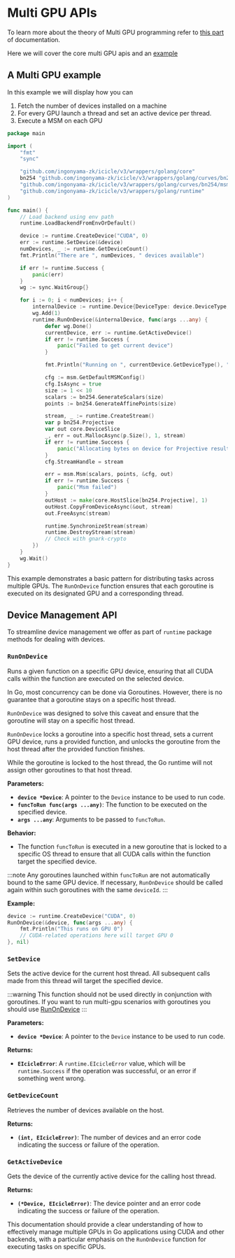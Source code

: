 # Multi GPU APIs

To learn more about the theory of Multi GPU programming refer to [this part](api/cpp/multi-device.md) of documentation.

Here we will cover the core multi GPU apis and an [example](#a-multi-gpu-example)

## A Multi GPU example

In this example we will display how you can

1. Fetch the number of devices installed on a machine
2. For every GPU launch a thread and set an active device per thread.
3. Execute a MSM on each GPU

```go
package main

import (
	"fmt"
	"sync"

	"github.com/ingonyama-zk/icicle/v3/wrappers/golang/core"
	bn254 "github.com/ingonyama-zk/icicle/v3/wrappers/golang/curves/bn254"
	"github.com/ingonyama-zk/icicle/v3/wrappers/golang/curves/bn254/msm"
	"github.com/ingonyama-zk/icicle/v3/wrappers/golang/runtime"
)

func main() {
	// Load backend using env path
	runtime.LoadBackendFromEnvOrDefault()

	device := runtime.CreateDevice("CUDA", 0)
	err := runtime.SetDevice(&device)
	numDevices, _ := runtime.GetDeviceCount()
	fmt.Println("There are ", numDevices, " devices available")

	if err != runtime.Success {
		panic(err)
	}
	wg := sync.WaitGroup{}

	for i := 0; i < numDevices; i++ {
		internalDevice := runtime.Device{DeviceType: device.DeviceType, Id: int32(i)}
		wg.Add(1)
		runtime.RunOnDevice(&internalDevice, func(args ...any) {
			defer wg.Done()
			currentDevice, err := runtime.GetActiveDevice()
			if err != runtime.Success {
				panic("Failed to get current device")
			}

			fmt.Println("Running on ", currentDevice.GetDeviceType(), " ", currentDevice.Id, " device")

			cfg := msm.GetDefaultMSMConfig()
			cfg.IsAsync = true
			size := 1 << 10
			scalars := bn254.GenerateScalars(size)
			points := bn254.GenerateAffinePoints(size)

			stream, _ := runtime.CreateStream()
			var p bn254.Projective
			var out core.DeviceSlice
			_, err = out.MallocAsync(p.Size(), 1, stream)
			if err != runtime.Success {
				panic("Allocating bytes on device for Projective results failed")
			}
			cfg.StreamHandle = stream

			err = msm.Msm(scalars, points, &cfg, out)
			if err != runtime.Success {
				panic("Msm failed")
			}
			outHost := make(core.HostSlice[bn254.Projective], 1)
			outHost.CopyFromDeviceAsync(&out, stream)
			out.FreeAsync(stream)

			runtime.SynchronizeStream(stream)
			runtime.DestroyStream(stream)
			// Check with gnark-crypto
		})
	}
	wg.Wait()
}
```

This example demonstrates a basic pattern for distributing tasks across multiple GPUs. The `RunOnDevice` function ensures that each goroutine is executed on its designated GPU and a corresponding thread.

## Device Management API

To streamline device management we offer as part of `runtime` package methods for dealing with devices.

### `RunOnDevice`

Runs a given function on a specific GPU device, ensuring that all CUDA calls within the function are executed on the selected device.

In Go, most concurrency can be done via Goroutines. However, there is no guarantee that a goroutine stays on a specific host thread.

`RunOnDevice` was designed to solve this caveat and ensure that the goroutine will stay on a specific host thread.

`RunOnDevice` locks a goroutine into a specific host thread, sets a current GPU device, runs a provided function, and unlocks the goroutine from the host thread after the provided function finishes.

While the goroutine is locked to the host thread, the Go runtime will not assign other goroutines to that host thread.

**Parameters:**

- **`device *Device`**: A pointer to the `Device` instance to be used to run code.
- **`funcToRun func(args ...any)`**: The function to be executed on the specified device.
- **`args ...any`**: Arguments to be passed to `funcToRun`.

**Behavior:**

- The function `funcToRun` is executed in a new goroutine that is locked to a specific OS thread to ensure that all CUDA calls within the function target the specified device.

:::note
Any goroutines launched within `funcToRun` are not automatically bound to the same GPU device. If necessary, `RunOnDevice` should be called again within such goroutines with the same `deviceId`.
:::

**Example:**

```go
device := runtime.CreateDevice("CUDA", 0)
RunOnDevice(&device, func(args ...any) {
	fmt.Println("This runs on GPU 0")
	// CUDA-related operations here will target GPU 0
}, nil)
```

### `SetDevice`

Sets the active device for the current host thread. All subsequent calls made from this thread will target the specified device.

:::warning
This function should not be used directly in conjunction with goroutines. If you want to run multi-gpu scenarios with goroutines you should use [RunOnDevice](#runondevice)
:::

**Parameters:**

- **`device *Device`**: A pointer to the `Device` instance to be used to run code.

**Returns:**

- **`EIcicleError`**: A `runtime.EIcicleError` value, which will be `runtime.Success` if the operation was successful, or an error if something went wrong.

### `GetDeviceCount`

Retrieves the number of devices available on the host.

**Returns:**

- **`(int, EIcicleError)`**: The number of devices and an error code indicating the success or failure of the operation.

### `GetActiveDevice`

Gets the device of the currently active device for the calling host thread.

**Returns:**

- **`(*Device, EIcicleError)`**: The device pointer and an error code indicating the success or failure of the operation.


This documentation should provide a clear understanding of how to effectively manage multiple GPUs in Go applications using CUDA and other backends, with a particular emphasis on the `RunOnDevice` function for executing tasks on specific GPUs.

